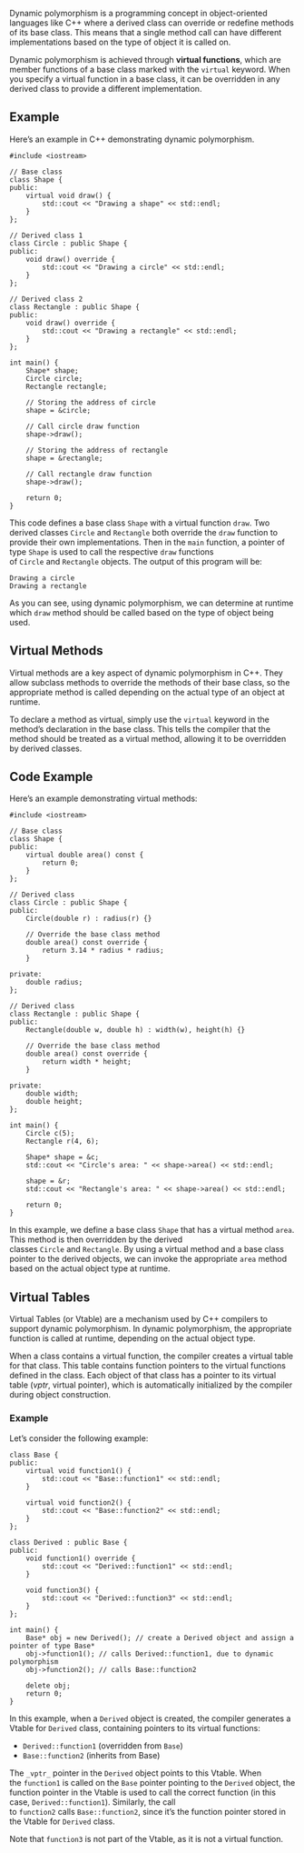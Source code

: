 Dynamic polymorphism is a programming concept in object-oriented languages like C++ where a derived class can override or redefine methods of its base class. This means that a single method call can have different implementations based on the type of object it is called on.

Dynamic polymorphism is achieved through **virtual functions**, which are member functions of a base class marked with the `virtual` keyword. When you specify a virtual function in a base class, it can be overridden in any derived class to provide a different implementation.

## Example

Here’s an example in C++ demonstrating dynamic polymorphism.

```
#include <iostream>

// Base class
class Shape {
public:
    virtual void draw() {
        std::cout << "Drawing a shape" << std::endl; 
    }
};

// Derived class 1
class Circle : public Shape {
public:
    void draw() override {
        std::cout << "Drawing a circle" << std::endl; 
    }
};

// Derived class 2
class Rectangle : public Shape {
public:
    void draw() override {
        std::cout << "Drawing a rectangle" << std::endl;
    }
};

int main() {
    Shape* shape;
    Circle circle;
    Rectangle rectangle;

    // Storing the address of circle
    shape = &circle;

    // Call circle draw function
    shape->draw();

    // Storing the address of rectangle
    shape = &rectangle;

    // Call rectangle draw function
    shape->draw();

    return 0;
}
```

This code defines a base class `Shape` with a virtual function `draw`. Two derived classes `Circle` and `Rectangle` both override the `draw` function to provide their own implementations. Then in the `main` function, a pointer of type `Shape` is used to call the respective `draw` functions of `Circle` and `Rectangle` objects. The output of this program will be:

```
Drawing a circle
Drawing a rectangle
```

As you can see, using dynamic polymorphism, we can determine at runtime which `draw` method should be called based on the type of object being used.

## Virtual Methods

Virtual methods are a key aspect of dynamic polymorphism in C++. They allow subclass methods to override the methods of their base class, so the appropriate method is called depending on the actual type of an object at runtime.

To declare a method as virtual, simply use the `virtual` keyword in the method’s declaration in the base class. This tells the compiler that the method should be treated as a virtual method, allowing it to be overridden by derived classes.

## Code Example

Here’s an example demonstrating virtual methods:

```
#include <iostream>

// Base class
class Shape {
public:
    virtual double area() const {
        return 0;
    }
};

// Derived class
class Circle : public Shape {
public:
    Circle(double r) : radius(r) {}

    // Override the base class method
    double area() const override {
        return 3.14 * radius * radius;
    }

private:
    double radius;
};

// Derived class
class Rectangle : public Shape {
public:
    Rectangle(double w, double h) : width(w), height(h) {}

    // Override the base class method
    double area() const override {
        return width * height;
    }

private:
    double width;
    double height;
};

int main() {
    Circle c(5);
    Rectangle r(4, 6);

    Shape* shape = &c;
    std::cout << "Circle's area: " << shape->area() << std::endl;

    shape = &r;
    std::cout << "Rectangle's area: " << shape->area() << std::endl;

    return 0;
}
```

In this example, we define a base class `Shape` that has a virtual method `area`. This method is then overridden by the derived classes `Circle` and `Rectangle`. By using a virtual method and a base class pointer to the derived objects, we can invoke the appropriate `area` method based on the actual object type at runtime.

## Virtual Tables

Virtual Tables (or Vtable) are a mechanism used by C++ compilers to support dynamic polymorphism. In dynamic polymorphism, the appropriate function is called at runtime, depending on the actual object type.

When a class contains a virtual function, the compiler creates a virtual table for that class. This table contains function pointers to the virtual functions defined in the class. Each object of that class has a pointer to its virtual table (_vptr_, virtual pointer), which is automatically initialized by the compiler during object construction.

### Example

Let’s consider the following example:

```
class Base {
public:
    virtual void function1() {
        std::cout << "Base::function1" << std::endl;
    }

    virtual void function2() {
        std::cout << "Base::function2" << std::endl;
    }
};

class Derived : public Base {
public:
    void function1() override {
        std::cout << "Derived::function1" << std::endl;
    }

    void function3() {
        std::cout << "Derived::function3" << std::endl;
    }
};

int main() {
    Base* obj = new Derived(); // create a Derived object and assign a pointer of type Base*
    obj->function1(); // calls Derived::function1, due to dynamic polymorphism
    obj->function2(); // calls Base::function2

    delete obj;
    return 0;
}
```

In this example, when a `Derived` object is created, the compiler generates a Vtable for `Derived` class, containing pointers to its virtual functions:

- `Derived::function1` (overridden from `Base`)
- `Base::function2` (inherits from Base)

The `_vptr_` pointer in the `Derived` object points to this Vtable. When the `function1` is called on the `Base` pointer pointing to the `Derived` object, the function pointer in the Vtable is used to call the correct function (in this case, `Derived::function1`). Similarly, the call to `function2` calls `Base::function2`, since it’s the function pointer stored in the Vtable for `Derived` class.

Note that `function3` is not part of the Vtable, as it is not a virtual function.